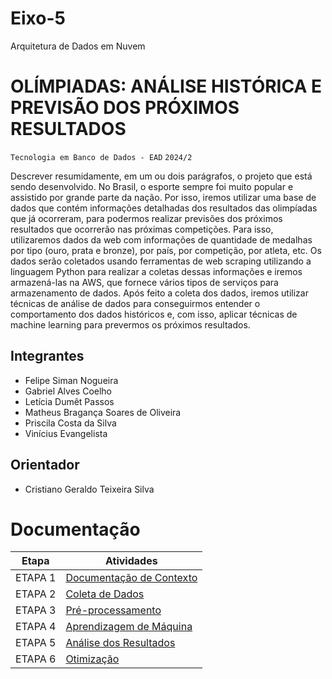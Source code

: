 # Eixo-5
Arquitetura de Dados em Nuvem

# OLÍMPIADAS: ANÁLISE HISTÓRICA E PREVISÃO DOS PRÓXIMOS RESULTADOS
`Tecnologia em Banco de Dados - EAD`
`2024/2`

Descrever resumidamente, em um ou dois parágrafos, o projeto que está sendo desenvolvido.
No Brasil, o esporte sempre foi muito popular e assistido por grande parte da nação. Por isso, iremos utilizar uma base de dados que contém informações detalhadas dos resultados das olimpíadas que já ocorreram, para podermos realizar previsões dos próximos resultados que ocorrerão nas próximas competições.
Para isso, utilizaremos dados da web com informações de quantidade de medalhas por tipo (ouro, prata e bronze), por país, por competição, por atleta, etc. Os dados serão coletados usando ferramentas de web scraping utilizando a linguagem Python para realizar a coletas dessas informações e iremos armazená-las na AWS, que fornece vários tipos de serviços para armazenamento de dados. Após feito a coleta dos dados, iremos utilizar técnicas de análise de dados para conseguirmos entender o comportamento dos dados históricos e, com isso, aplicar técnicas de machine learning para prevermos os próximos resultados.



## Integrantes
* Felipe Siman Nogueira
* Gabriel Alves Coelho
* Letícia Dumêt Passos
* Matheus Bragança Soares de Oliveira
* Priscila Costa da Silva
* Vinícius Evangelista

## Orientador
* Cristiano Geraldo Teixeira Silva

# Documentação

| Etapa         | Atividades |
|  :----:   | ----------- |
| ETAPA 1        |[Documentação de Contexto](projeto/inicio_do_projeto.md) |
| ETAPA 2        |[Coleta de Dados](projeto/coleta_dados.md) |
| ETAPA 3        |[Pré-processamento](projeto/pre_processamento.md) |
| ETAPA 4        |[Aprendizagem de Máquina](projeto/aprendizado_maquina_rev.md)|
| ETAPA 5        |[Análise dos Resultados](projeto/analise_resultados.md) |
| ETAPA 6        |[Otimização](projeto/Otimizacao.md) |
